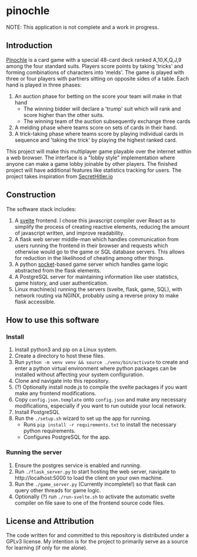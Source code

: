 # pinochle
NOTE: This application is not complete and a work in progress.

## Introduction
[Pinochle](https://en.wikipedia.org/wiki/Pinochle) is a card game with a special 48-card deck ranked A,10,K,Q,J,9 among the four standard suits. Players score points by taking 'tricks' and forming combinations of characters into 'melds'. The game is played with three or four players with partners sitting on opposite sides of a table. Each hand is played in three phases:
1. An auction phase for betting on the score your team will make in that hand
    - The winning bidder will declare a 'trump' suit which will rank and score higher than the other suits.
    - The winning team of the auction subsequently exchange three cards
2. A melding phase where teams score on sets of cards in their hand.
3. A trick-taking phase where teams score by playing individual cards in sequence and 'taking the trick' by playing the highest ranked card.

This project will make this multiplayer game playable over the internet within a web browser.
The interface is a "lobby style" implementation where anyone can make a game lobby joinable by other players.
The finished project will have additional features like statistics tracking for users.
The project takes inspiration from [SecretHitler.io](https://github.com/cozuya/secret-hitler/)


## Construction

The software stack includes:
1. A [svelte](https://github.com/sveltejs/svelte) frontend. I chose this javascript compiler over React as to simplify the process of creating reactive elements, reducing the amount of javascript written, and improve readability.
2. A flask web server middle-man which handles communication from users running the frontend in their browser and requests which otherwise would go to the game or SQL database servers. This allows for reduction in the likelihood of cheating among other things.
3. A python [socket](https://docs.python.org/3/library/socket.html)-based game server which handles game logic abstracted from the flask elements.
4. A PostgreSQL server for maintaining information like user statistics, game history, and user authentication.
5. Linux machine(s) running the servers (svelte, flask, game, SQL), with network routing via NGINX, probably using a reverse proxy to make flask accessible.

## How to use this software

### Install

1. Install python3 and pip on a Linux system.
2. Create a directory to host these files.
3. Run `python -m venv venv && source ./venv/bin/activate` to create and enter a python virtual environment where python packages can be installed without affecting your system configuration.
4. Clone and navigate into this repository.
5. (?) Optionally install node.js to compile the svelte packages if you want make any frontend modifications.
6. Copy `config.json.template` onto `config.json` and make any necessary modifications, especially if you want to run outside your local network.
7. Install PostgreSQL
8. Run the `./setup.sh` wizard to set up the app for running.
    - Runs `pip install -r requirements.txt` to install the necessary python requirements.
    - Configures PostgreSQL for the app.

### Running the server

1. Ensure the postgres service is enabled and running.
2. Run `./flask_server.py` to start hosting the web server, navigate to http://localhost:5000 to load the client on your own machine.
3. Run the `./game_server.py` (Currently incomplete!) so that flask can query other threads for game logic.
4. Optionally (?) run `./run-svelte.sh` to activate the automatic svelte compiler on file save to one of the frontend source code files.

## License and Attribution

The code written for and committed to this repository is distributed under a GPLv3 license. My intention is for the project to primarily serve as a source for learning (if only for me alone).
